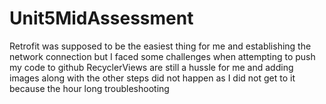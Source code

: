 # Unit5MidAssessment
Retrofit was supposed to be the easiest thing for me and establishing the network connection but I faced some challenges when attempting to push my code to github 
RecyclerViews are still a hussle for me and adding images along with the other steps did not happen as I did not get to it because the hour long troubleshooting  
